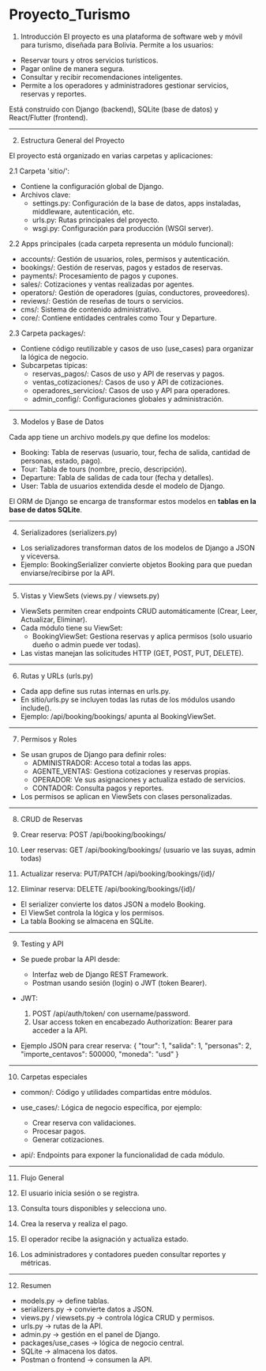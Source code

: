 # Proyecto_Turismo
1. Introducción
El proyecto es una plataforma de software web y móvil para turismo, diseñada para Bolivia. Permite a los usuarios:
- Reservar tours y otros servicios turísticos.
- Pagar online de manera segura.
- Consultar y recibir recomendaciones inteligentes.
- Permite a los operadores y administradores gestionar servicios, reservas y reportes.

Está construido con Django (backend), SQLite (base de datos) y React/Flutter (frontend).

---

2. Estructura General del Proyecto

El proyecto está organizado en varias carpetas y aplicaciones:

2.1 Carpeta 'sitio/':
- Contiene la configuración global de Django.
- Archivos clave:
    - settings.py: Configuración de la base de datos, apps instaladas, middleware, autenticación, etc.
    - urls.py: Rutas principales del proyecto.
    - wsgi.py: Configuración para producción (WSGI server).
    
2.2 Apps principales (cada carpeta representa un módulo funcional):

- accounts/: Gestión de usuarios, roles, permisos y autenticación.
- bookings/: Gestión de reservas, pagos y estados de reservas.
- payments/: Procesamiento de pagos y cupones.
- sales/: Cotizaciones y ventas realizadas por agentes.
- operators/: Gestión de operadores (guías, conductores, proveedores).
- reviews/: Gestión de reseñas de tours o servicios.
- cms/: Sistema de contenido administrativo.
- core/: Contiene entidades centrales como Tour y Departure.

2.3 Carpeta packages/:
- Contiene código reutilizable y casos de uso (use_cases) para organizar la lógica de negocio.
- Subcarpetas típicas:
    - reservas_pagos/: Casos de uso y API de reservas y pagos.
    - ventas_cotizaciones/: Casos de uso y API de cotizaciones.
    - operadores_servicios/: Casos de uso y API para operadores.
    - admin_config/: Configuraciones globales y administración.

---

3. Modelos y Base de Datos

Cada app tiene un archivo models.py que define los modelos:
- Booking: Tabla de reservas (usuario, tour, fecha de salida, cantidad de personas, estado, pago).
- Tour: Tabla de tours (nombre, precio, descripción).
- Departure: Tabla de salidas de cada tour (fecha y detalles).
- User: Tabla de usuarios extendida desde el modelo de Django.

El ORM de Django se encarga de transformar estos modelos en **tablas en la base de datos SQLite**.

---

4. Serializadores (serializers.py)

- Los serializadores transforman datos de los modelos de Django a JSON y viceversa.
- Ejemplo: BookingSerializer convierte objetos Booking para que puedan enviarse/recibirse por la API.

---

5. Vistas y ViewSets (views.py / viewsets.py)

- ViewSets permiten crear endpoints CRUD automáticamente (Crear, Leer, Actualizar, Eliminar).
- Cada módulo tiene su ViewSet:
    - BookingViewSet: Gestiona reservas y aplica permisos (solo usuario dueño o admin puede ver todas).
- Las vistas manejan las solicitudes HTTP (GET, POST, PUT, DELETE).

---

6. Rutas y URLs (urls.py)

- Cada app define sus rutas internas en urls.py.
- En sitio/urls.py se incluyen todas las rutas de los módulos usando include().
- Ejemplo: /api/booking/bookings/ apunta al BookingViewSet.

---

7. Permisos y Roles

- Se usan grupos de Django para definir roles:
    - ADMINISTRADOR: Acceso total a todas las apps.
    - AGENTE_VENTAS: Gestiona cotizaciones y reservas propias.
    - OPERADOR: Ve sus asignaciones y actualiza estado de servicios.
    - CONTADOR: Consulta pagos y reportes.
- Los permisos se aplican en ViewSets con clases personalizadas.

---

8. CRUD de Reservas

1. Crear reserva: POST /api/booking/bookings/
2. Leer reservas: GET /api/booking/bookings/ (usuario ve las suyas, admin todas)
3. Actualizar reserva: PUT/PATCH /api/booking/bookings/{id}/
4. Eliminar reserva: DELETE /api/booking/bookings/{id}/

- El serializer convierte los datos JSON a modelo Booking.
- El ViewSet controla la lógica y los permisos.
- La tabla Booking se almacena en SQLite.

---

9. Testing y API

- Se puede probar la API desde:
    - Interfaz web de Django REST Framework.
    - Postman usando sesión (login) o JWT (token Bearer).

- JWT:
    1. POST /api/auth/token/ con username/password.
    2. Usar access token en encabezado Authorization: Bearer <token> para acceder a la API.

- Ejemplo JSON para crear reserva:
{
  "tour": 1,
  "salida": 1,
  "personas": 2,
  "importe_centavos": 500000,
  "moneda": "usd"
}

---

10. Carpetas especiales

- common/: Código y utilidades compartidas entre módulos.
- use_cases/: Lógica de negocio específica, por ejemplo:
    - Crear reserva con validaciones.
    - Procesar pagos.
    - Generar cotizaciones.

- api/: Endpoints para exponer la funcionalidad de cada módulo.

---

11. Flujo General

1. El usuario inicia sesión o se registra.
2. Consulta tours disponibles y selecciona uno.
3. Crea la reserva y realiza el pago.
4. El operador recibe la asignación y actualiza estado.
5. Los administradores y contadores pueden consultar reportes y métricas.

---

12. Resumen

- models.py → define tablas.
- serializers.py → convierte datos a JSON.
- views.py / viewsets.py → controla lógica CRUD y permisos.
- urls.py → rutas de la API.
- admin.py → gestión en el panel de Django.
- packages/use_cases → lógica de negocio central.
- SQLite → almacena los datos.
- Postman o frontend → consumen la API.
